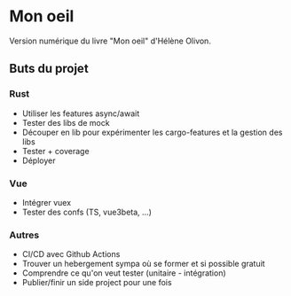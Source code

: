 # Mon oeil

Version numérique du livre "Mon oeil" d'Hélène Olivon.

## Buts du projet

### Rust

- Utiliser les features async/await
- Tester des libs de mock
- Découper en lib pour expérimenter les cargo-features et la gestion des libs
- Tester + coverage
- Déployer

### Vue

- Intégrer vuex
- Tester des confs (TS, vue3beta, ...)

### Autres

- CI/CD avec Github Actions
- Trouver un hebergement sympa où se former et si possible gratuit
- Comprendre ce qu'on veut tester (unitaire - intégration)
- Publier/finir un side project pour une fois
